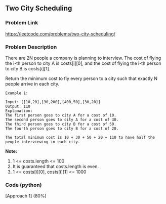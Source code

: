 ## Two City Scheduling

### Problem Link

https://leetcode.com/problems/two-city-scheduling/

### Problem Description 

There are 2N people a company is planning to interview. The cost of flying the i-th person to city A is costs[i][0], and the cost of flying the i-th person to city B is costs[i][1].

Return the minimum cost to fly every person to a city such that exactly N people arrive in each city.


```
Example 1:

Input: [[10,20],[30,200],[400,50],[30,20]]
Output: 110
Explanation: 
The first person goes to city A for a cost of 10.
The second person goes to city A for a cost of 30.
The third person goes to city B for a cost of 50.
The fourth person goes to city B for a cost of 20.

The total minimum cost is 10 + 30 + 50 + 20 = 110 to have half the people interviewing in each city.

```

**Note:**

1. 1 <= costs.length <= 100
2. It is guaranteed that costs.length is even.
3. 1 <= costs[i][0], costs[i][1] <= 1000


### Code (python)

[Approach 1] (80%) 

```python

```